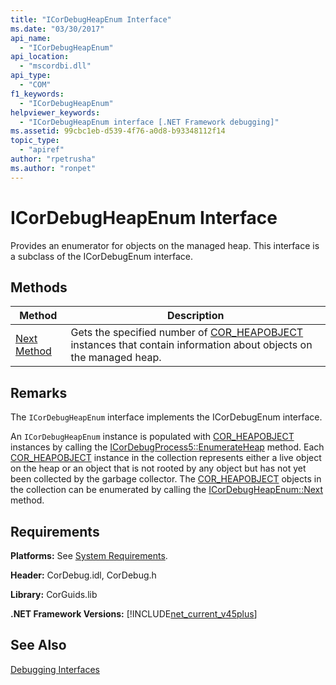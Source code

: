 ```yaml
---
title: "ICorDebugHeapEnum Interface"
ms.date: "03/30/2017"
api_name: 
  - "ICorDebugHeapEnum"
api_location: 
  - "mscordbi.dll"
api_type: 
  - "COM"
f1_keywords: 
  - "ICorDebugHeapEnum"
helpviewer_keywords: 
  - "ICorDebugHeapEnum interface [.NET Framework debugging]"
ms.assetid: 99cbc1eb-d539-4f76-a0d8-b93348112f14
topic_type: 
  - "apiref"
author: "rpetrusha"
ms.author: "ronpet"
---
```

# ICorDebugHeapEnum Interface
Provides an enumerator for objects on the managed heap. This interface is a subclass of the ICorDebugEnum interface.  
  
## Methods  
  
|Method|Description|  
|------------|-----------------|  
|[Next Method](../../../../docs/framework/unmanaged-api/debugging/icordebugheapenum-next-method.md)|Gets the specified number of [COR_HEAPOBJECT](../../../../docs/framework/unmanaged-api/debugging/cor-heapobject-structure.md) instances that contain information about objects on the managed heap.|  
  
## Remarks  
 The `ICorDebugHeapEnum` interface implements the ICorDebugEnum interface.  
  
 An `ICorDebugHeapEnum` instance is populated with [COR_HEAPOBJECT](../../../../docs/framework/unmanaged-api/debugging/cor-heapobject-structure.md) instances by calling the [ICorDebugProcess5::EnumerateHeap](../../../../docs/framework/unmanaged-api/debugging/icordebugprocess5-enumerateheap-method.md) method. Each [COR_HEAPOBJECT](../../../../docs/framework/unmanaged-api/debugging/cor-heapobject-structure.md) instance in the collection represents either a live object on the heap or an object that is not rooted by any object but has not yet been collected by the garbage collector. The [COR_HEAPOBJECT](../../../../docs/framework/unmanaged-api/debugging/cor-heapobject-structure.md) objects in the collection can be enumerated by calling the [ICorDebugHeapEnum::Next](../../../../docs/framework/unmanaged-api/debugging/icordebugheapenum-next-method.md) method.  
  
## Requirements  
 **Platforms:** See [System Requirements](../../../../docs/framework/get-started/system-requirements.md).  
  
 **Header:** CorDebug.idl, CorDebug.h  
  
 **Library:** CorGuids.lib  
  
 **.NET Framework Versions:** [!INCLUDE[net_current_v45plus](../../../../includes/net-current-v45plus-md.md)]  
  
## See Also  
 [Debugging Interfaces](../../../../docs/framework/unmanaged-api/debugging/debugging-interfaces.md)
